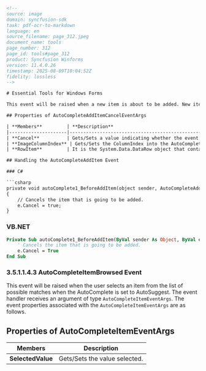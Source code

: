 ```html
<!-- 
source: image
domain: syncfusion-sdk
task: pdf-ocr-to-markdown
language: en
source_filename: page_312.jpeg
document_name: tools
page_number: 312
page_id: tools#page_312
product: Syncfusion Winforms
version: 11.4.0.26
timestamp: 2025-08-09T10:04:52Z
fidelity: lossless
-->

# Essential Tools for Windows Forms

This event will be raised when a new item is about to be added. New items can be added by calling `AutoComplete.AddHistoryItem()` method. The event handler receives an argument of type `AutoCompleteAddItemCancelEventArgs` containing data related to this event. The following are the properties associated with `AutoCompleteAddItemCancelEventArgs` argument.

## Properties of AutoCompleteAddItemCancelEventArgs

| **Members**         | **Description**                                                                 |
|---------------------|---------------------------------------------------------------------------------|
| **Cancel**          | Gets/Sets a value indicating whether the event should be canceled.             |
| **ImageColumnIndex** | Gets/Sets the ColumnIndex into the AutoComplete.ImageList property.           |
| **RowItem**         | It is the System.Data.DataRow object that contains the value that is to be added to the history list. |

## Handling the AutoCompleteAddItem Event

### C#

```csharp
private void autoComplete1_BeforeAddItem(object sender, AutoCompleteAddItemCancelEventArgs e)
{
    // Cancels the item that is going to be added.
    e.Cancel = true;
}
```

### VB.NET

```vb
Private Sub autoComplete1_BeforeAddItem(ByVal sender As Object, ByVal e As AutoCompleteAddItemCancelEventArgs)
    ' Cancels the item that is going to be added.
    e.Cancel = True
End Sub
```

### 3.5.1.1.4.3 AutoCompleteItemBrowsed Event

This event will be raised when the user selects an item from the list of possible matches when the AutoComplete is set to AutoSuggest. The event handler receives an argument of type `AutoCompleteItemEventArgs`. The event properties associated with the `AutoCompleteItemEventArgs` are as follows.

## Properties of AutoCompleteItemEventArgs

| **Members**       | **Description**                           |
|-------------------|-------------------------------------------|
| **SelectedValue** | Gets/Sets the value selected.             |

<!-- tags: [syncfusion-winforms, event-handling, autocomplete, add-item, browsed-event] keywords: [auto-complete, add-item-event, browsed-event, event-arguments, selected-value] -->
```